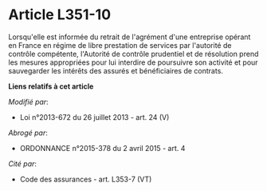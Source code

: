 # Article L351-10

Lorsqu'elle est informée du retrait de l'agrément d'une entreprise opérant en France en régime de libre prestation de
services par l'autorité de contrôle compétente, l'Autorité de contrôle prudentiel et de résolution prend les mesures
appropriées pour lui interdire de poursuivre son activité et pour sauvegarder les intérêts des assurés et bénéficiaires de
contrats.

**Liens relatifs à cet article**

_Modifié par_:

  - Loi n°2013-672 du 26 juillet 2013 - art. 24 (V)

_Abrogé par_:

  - ORDONNANCE n°2015-378 du 2 avril 2015 - art. 4

_Cité par_:

  - Code des assurances - art. L353-7 (VT)
